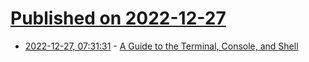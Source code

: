 # [Published on 2022-12-27](index.md)

* [2022-12-27, 07:31:31](https://news.ycombinator.com/item?id=34146212) - [A Guide to the Terminal, Console, and Shell](https://thevaluable.dev/guide-terminal-shell-console/)
